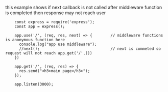 this example shows if next callback is not called after middleware function is completed then response may not reach user


        const express = require('express');
        const app = express();

        app.use('/', (req, res, next) => {        // middleware functions is anonymous function here
          console.log("app use middleware");
          //next();                               // next is commeted so request will not reach app.get('/',())
        })

        app.get('/', (req, res) => {
          res.send("<h3>main page</h3>");
        });

        app.listen(3000);
